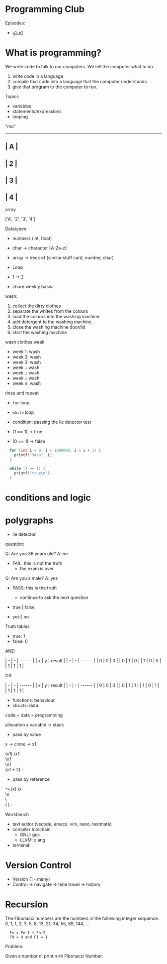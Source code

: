 # Programming Club

Episodes:

* [s1-e1](https://youtu.be/oFArZXJ65RI)

# What is programming?

We write code to talk to our computers.
We tell the computer what to do.

1. write code in a language
2. compile that code into a language that the computer understands
3. give that program to the computer to run.


Topics

* variables
* statements/expressions
* looping

"mo"

  -------
  | A  |
  -------
  | 2  |
  -------
  | 3  |
  -------
  | 4  |
  -------

array

['A', '2', '3', '4']


Datatypes

* numbers (int, float)
* char -> character [A-Za-z]
* array -> deck of (similar stuff card, number, char)


* Loop

* 1 -> 2
* chore weekly basis:

wash:
1. collect the dirty clothes
2. separate the whites from the colours
3. load the colours into the washing machine
4. add detergent to the washing machine.
5. close the washing machine door/lid
6. start the washing machine

wash clothes week

* week 1: wash
* week 2: wash
* week 3: wash
* week .: wash
* week .: wash
* week .: wash
* week n: wash

rinse and repeat

* `for` loop
* `while` loop

* condition: passing the lie detector test 
* (1 == 1)  -> true
* (0 == 1)  -> false

```c
  for (int i = 0; i < 1000000; i = i + 1) {
    printf("%d\n", i);
  }
```

```c
  while (1 == 1) {
    printf("true\n");
  }
```

# conditions and logic




# polygraphs

* lie detector


question:

Q: Are you 36 years old?
A: no

* FAIL: this is not the truth
  * the exam is over

Q: Are you a male?
A: yes

* PASS: this is the truth
  * continue to ask the next question

* true | false
* yes  | no



Truth tables

* true: 1
* false: 0

AND

| - | - | ------ |
| x | y | result |
| - | - | ------ |
| 0 | 0 | 0      |
| 0 | 1 | 0      |
| 1 | 0 | 0      |
| 1 | 1 | 1      |

OR

| - | - | ------ |
| x | y | result |
| - | - | ------ |
| 0 | 0 | 0      |
| 0 | 1 | 1      |
| 1 | 0 | 1      |
| 1 | 1 | 1      |


* functions: behaviour
* structs: data


code + data = programming


allocation a variable -> stack



* pass by value

 x -> clone -> x1

(x1)
 \x1\
  \x1\
   \x1\
    (x1 * 2)
     -

* pass by reference

 `*x`
(x)
 \x\
  \x\
   \ \
    ( )
     -

Workbench

* text editor (vscode, emacs, vim, nano, textmate)
* compiler toolchain
  * GNU: gcc
  * LLVM: clang
* terminal:


# Version Control

- Version (1 - many)
- Control -> navigate -> time travel -> history

# Recursion

The Fibonacci numbers are the numbers in the following integer sequence.
0, 1, 1, 2, 3, 5, 8, 13, 21, 34, 55, 89, 144, ...

```plaintext
  Fn = Fn-1 + Fn-2
  F0 = 0 and F1 = 1
```

Problem:

Given a number n, print n-th Fibonacci Number.
